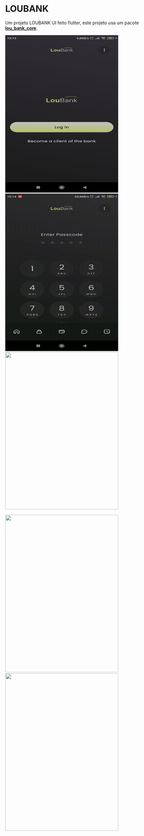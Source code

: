 # LOUBANK

<p>Um projeto LOUBANK UI feito flutter, este projeto usa um pacote 
<a href="https://github.com/ernando760/lou_bank_core"><b>lou_bank_core</b></a>.
<p> 

<p float="left">
<img src="assets/md/lou_bank_img.jpg" width="360" height="500" />
<img src="assets/md/pass-code.gif" width="360" height="500"/>
<img src="assets/md/home.gif" width="360" height="500"/>
</p>

<p float="left">
<img src="assets/md/my-cards.gif" width="360" height="500"/>
<img src="assets/md/my-budget.gif" width="360" height="500"/>
</p>

